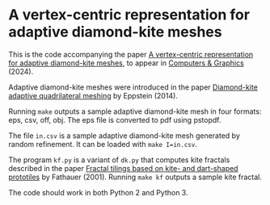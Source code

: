 # A vertex-centric representation for adaptive diamond-kite meshes

This is the code accompanying the paper [A vertex-centric representation for adaptive diamond-kite meshes](https://lhf.impa.br/ftp/papers/dk.pdf), to appear in [Computers & Graphics](https://www.elsevier.com/locate/cag) (2024).

Adaptive diamond-kite meshes were introduced in the paper [Diamond-kite adaptive quadrilateral meshing](https://doi.org/10.1007/s00366-013-0327-9) by Eppstein (2014).

Running `make` outputs a sample adaptive diamond-kite mesh in four formats: eps, csv, off, obj. The eps file is converted to pdf using pstopdf.

The file `in.csv` is a sample adaptive diamond-kite mesh generated by random refinement. It can be loaded with `make I=in.csv`.

The program `kf.py` is a variant of `dk.py` that computes kite fractals described in the paper [Fractal tilings based on kite- and dart-shaped prototiles](https://doi.org/10.1016/S0097-8493%2800%2900134-5) by Fathauer (2001). Running `make kf` outputs a sample kite fractal.

The code should work in both Python 2 and Python 3.

